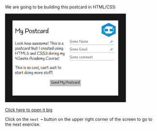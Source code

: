 
We are going to be building this postcard in HTML/CSS:

![Poscard Preview](../../assets/thumb.png?raw=true)

[Click here to open it big](../../assets/preview.png?raw=true)

Click on the `next ➡` button on the upper right corner of the screen to go to the next exercise.
